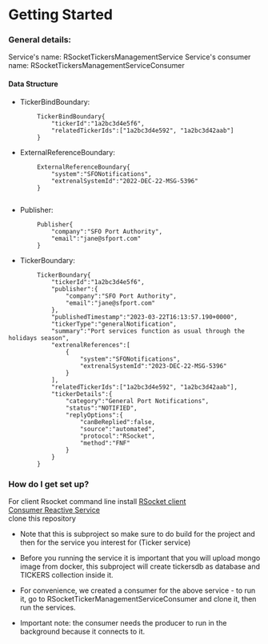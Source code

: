 # Getting Started

### General details:
Service's name: RSocketTickersManagementService
Service's consumer name: RSocketTickersManagementServiceConsumer
#### Data Structure
* TickerBindBoundary:
```
        TickerBindBoundary{
            "tickerId":"1a2bc3d4e5f6",
            "relatedTickerIds":["1a2bc3d4e592", "1a2bc3d42aab"]
        }

```

* ExternalReferenceBoundary:
```
        ExternalReferenceBoundary{
            "system":"SFONotifications",
            "extrenalSystemId":"2022-DEC-22-MSG-5396"
        }


```

* Publisher:
```
        Publisher{
            "company":"SFO Port Authority",
            "email":"jane@sfport.com"
        }

```

* TickerBoundary:
```
        TickerBoundary{
            "tickerId":"1a2bc3d4e5f6",
            "publisher":{
                "company":"SFO Port Authority",
                "email":"jane@sfport.com"
            },
            "publishedTimestamp":"2023-03-22T16:13:57.190+0000",
            "tickerType":"generalNotification",
            "summary":"Port services function as usual through the holidays season",
            "extrenalReferences":[
                {
                    "system":"SFONotifications",
                    "extrenalSystemId":"2023-DEC-22-MSG-5396"
                }
            ],
            "relatedTickerIds":["1a2bc3d4e592", "1a2bc3d42aab"],
            "tickerDetails":{
                "category":"General Port Notifications",
                "status":"NOTIFIED",
                "replyOptions":{
                    "canBeReplied":false,
                    "source":"automated",
                    "protocol":"RSocket",
                    "method":"FNF"
                }
            }
        }

```
### How do I get set up?

For client Rsocket command line install [RSocket client](https://github.com/making/rsc/releases)    
[Consumer Reactive Service](../RSocketTickerManagementServiceConsumer/README.md)  
clone this repository

* Note that this is subproject so make sure to do build for the project and then for the service you interest for (Ticker service)

* Before you running the service it is important that you will upload mongo image from docker, this subproject will create tickersdb as database and TICKERS collection inside it.

* For convenience, we created a consumer for the above service - to run it, go to RSocketTickerManagementServiceConsumer and clone it, then run the services.

* Important note: the consumer needs the producer to run in the background because it connects to it.
